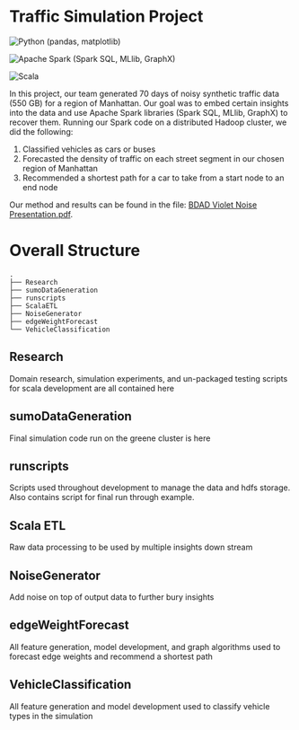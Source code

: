 # Traffic Simulation Project

![Python](https://img.shields.io/badge/python-3670A0?style=for-the-badge&logo=python&logoColor=ffdd54) (pandas, matplotlib)

![Apache Spark](https://img.shields.io/badge/apache%20spark-3c3a3e?style=for-the-badge&logo=apachespark&logoColor=E25A1C) (Spark SQL, MLlib, GraphX)

![Scala](https://img.shields.io/badge/scala-%23DC322F.svg?style=for-the-badge&logo=scala&logoColor=white)

In this project, our team generated 70 days of noisy synthetic traffic data (550 GB) for a region of Manhattan. Our goal was to embed certain insights into the data and use Apache Spark libraries (Spark SQL, MLlib, GraphX) to recover them. Running our Spark code on a distributed Hadoop cluster, we did the following:

1) Classified vehicles as cars or buses
2) Forecasted the density of traffic on each street segment in our chosen region of Manhattan
3) Recommended a shortest path for a car to take from a start node to an end node

Our method and results can be found in the file: [BDAD Violet Noise Presentation.pdf](BDAD%20Violet%20Noise%20Presentation.pdf).

# Overall Structure
     
    .
    ├── Research                    
    ├── sumoDataGeneration
    ├── runscripts  
    ├── ScalaETL
    ├── NoiseGenerator
    ├── edgeWeightForecast
    └── VehicleClassification



 ## Research

 Domain research, simulation experiments, and un-packaged testing scripts for scala development are all contained here

 ## sumoDataGeneration

 Final simulation code run on the greene cluster is here

 ## runscripts

 Scripts used throughout development to manage the data and hdfs storage.  Also contains script for final run through example.

 ## Scala ETL

 Raw data processing to be used by multiple insights down stream

  ## NoiseGenerator

 Add noise on top of output data to further bury insights

 ## edgeWeightForecast

 All feature generation, model development, and graph algorithms used to forecast edge weights and recommend a shortest path

 ## VehicleClassification

 All feature generation and model development used to classify vehicle types in the simulation
